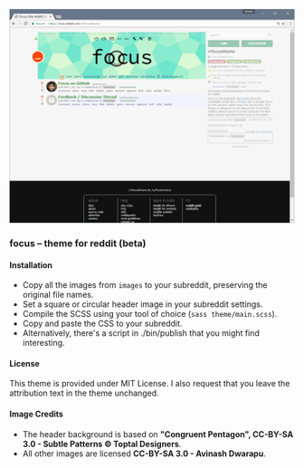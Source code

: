 ![Screenshot](screenshot.png)

### focus – theme for reddit (beta)

#### Installation

- Copy all the images from `images` to your subreddit, preserving the original file names.
- Set a square or circular header image in your subreddit settings.
- Compile the SCSS using your tool of choice (`sass theme/main.scss`).
- Copy and paste the CSS to your subreddit.
- Alternatively, there's a script in ./bin/publish that you might find interesting.

#### License

This theme is provided under MIT License. I also request that you leave the attribution text in the theme unchanged.

#### Image Credits

- The header background is based on **"Congruent Pentagon", CC-BY-SA 3.0 - Subtle Patterns © Toptal Designers**.
- All other images are licensed **CC-BY-SA 3.0 - Avinash Dwarapu**.
